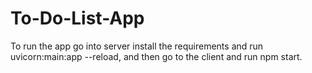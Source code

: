 # To-Do-List-App

To run the app go into server install the requirements and run uvicorn:main:app --reload, and then go to the client and run npm start.
